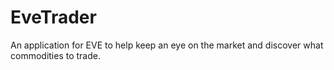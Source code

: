 EveTrader
=========

An application for EVE to help keep an eye on the market and discover what commodities to trade.
